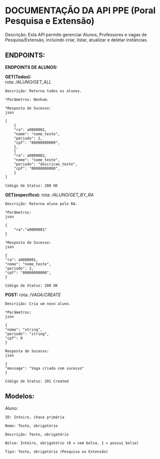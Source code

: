 # DOCUMENTAÇÃO DA API PPE (Poral Pesquisa e Extensão)
Descrição: Esta API permite gerenciar Alunos, Professores e vagas de Pesquisa/Extensão, incluindo criar, listar, atualizar e deletar instâncias.

## ENDPOINTS:

**ENDPOINTS DE ALUNOS:**

**GET(Todos):**  
rota: */ALUNO/GET_ALL*

    Descrição: Retorna todos os alunos.

    *Parâmetros: Nenhum.

    *Resposta de Sucesso:
    json

    [
        {
        "ra": a0000001,
        "nome": "nome_teste",
        "periodo": 2,
        "cpf": "00000000000",
        },
        {
        "ra": a0000002,
        "nome": "nome_teste",
        "periodo": "descricao_teste",
        "cpf": "00000000000",
        }
    ]

    Código de Status: 200 OK

**GET(específico):** 
rota: */ALUNO/GET_BY_RA*

    Descrição: Retorna aluno pelo RA.

    *Parâmetros:
    json

    {
	    "ra":"a0000001"
    }

    *Resposta de Sucesso:
    json

    {
    "ra": a0000001,
    "nome": "nome_teste",
    "periodo": 2,
    "cpf": "00000000000",
    }

    Código de Status: 200 OK

**POST:** 
rota: */VAGA/CREATE*

    Descrição: Cria um novo aluno.

    *Parâmetros:
    json

    {
    "nome": "string",
    "periodo": "string",
    "cpf": 0
    }

    Resposta de Sucesso:
    json

    {
    "message": "Vaga criada com sucesso"
    }

    Código de Status: 201 Created


## Modelos:
Aluno:

    ID: Inteiro, chave primária

    Nome: Texto, obrigatório

    Descrição: Texto, obrigatório

    Bolsa: Inteiro, obrigatório (0 = sem bolsa, 1 = possui bolsa)

    Tipo: Texto, obrigatório (Pesquisa ou Extensão)
